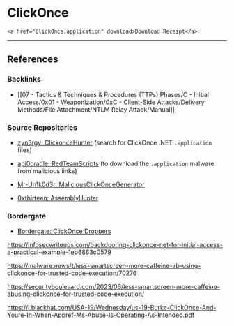 # ClickOnce

```
<a href="ClickOnce.application" download>Download Receipt</a>
```

---
## References

### Backlinks

- [[07 - Tactics & Techniques & Procedures (TTPs) Phases/C - Initial Access/0x01 - Weaponization/0xC - Client-Side Attacks/Delivery Methods/File Attachment/NTLM Relay Attack/Manual]]

### Source Repositories

- [zyn3rgy: ClickonceHunter](https://github.com/zyn3rgy/ClickonceHunter) (search for ClickOnce .NET `.application` files)

- [api0cradle: RedTeamScripts](https://github.com/api0cradle/RedTeamScripts) (to download the `.application` malware from malicious links)

- [Mr-Un1k0d3r: MaliciousClickOnceGenerator](https://github.com/Mr-Un1k0d3r/MaliciousClickOnceGenerator)

- [0xthirteen: AssemblyHunter](https://github.com/0xthirteen/AssemblyHunter)

### Bordergate

- [Bordergate: ClickOnce Droppers](https://www.bordergate.co.uk/clickonce-droppers/)

https://infosecwriteups.com/backdooring-clickonce-net-for-initial-access-a-practical-example-1eb6863c0579

https://malware.news/t/less-smartscreen-more-caffeine-ab-using-clickonce-for-trusted-code-execution/70276

https://securityboulevard.com/2023/06/less-smartscreen-more-caffeine-abusing-clickonce-for-trusted-code-execution/

https://i.blackhat.com/USA-19/Wednesday/us-19-Burke-ClickOnce-And-Youre-In-When-Appref-Ms-Abuse-Is-Operating-As-Intended.pdf